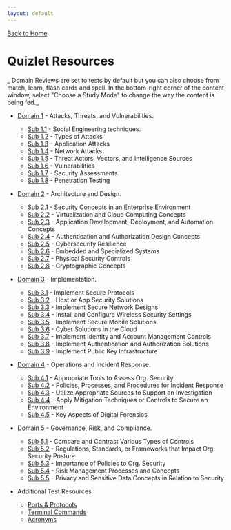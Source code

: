 ```yaml
---
layout: default
---
```


[Back to Home](../index.html)

# Quizlet Resources

_ Domain Reviews are set to tests by default but you can also choose from match, learn, flash cards and spell. In the bottom-right corner of the content window, select "Choose a Study Mode" to change the way the content is being fed._

* [Domain 1](/domains/one.html) - Attacks, Threats, and Vulnerabilities.
     - [Sub 1.1](/study_cards/sub_one_one.html) - Social Engineering techniques.
     - [Sub 1.2](/study_cards/sub_one_two.html) - Types of Attacks
     - [Sub 1.3](/study_cards/sub_one_three.html) - Application Attacks
     - [Sub 1.4](/study_cards/sub_one_four.html) - Network Attacks
     - [Sub 1.5](/study_cards/sub_one_five.html) - Threat Actors, Vectors, and Intelligence Sources
     - [Sub 1.6](/study_cards/sub_one_six.html) - Vulnerabilities
     - [Sub 1.7](/study_cards/sub_one_seven.html) - Security Assessments
     - [Sub 1.8](/study_cards/sub_one_eight.html) - Penetration Testing

* [Domain 2](/domains/two.html) - Architecture and Design.
     - [Sub 2.1](/study_cards/sub_two_one.html) - Security Concepts in an Enterprise Environment
     - [Sub 2.2](/study_cards/sub_two_two.html) - Virtualization and Cloud Computing Concepts
     - [Sub 2.3](/study_cards/sub_two_three.html) - Application Development, Deployment, and Automation Concepts
     - [Sub 2.4](/study_cards/sub_two_four.html) - Authentication and Authorization Design Concepts
     - [Sub 2.5](/study_cards/sub_two_five.html) - Cybersecurity Resilience
     - [Sub 2.6](/study_cards/sub_two_six.html) - Embedded and Specialized Systems
     - [Sub 2.7](/study_cards/sub_two_seven.html) - Physical Security Controls
     - [Sub 2.8](/study_cards/sub_two_eight.html) - Cryptographic Concepts

* [Domain 3](/domains/three.html) - Implementation.
     - [Sub 3.1](/study_cards/sub_three_one.html) - Implement Secure Protocols
     - [Sub 3.2](/study_cards/sub_three_two.html) - Host or App Security Solutions
     - [Sub 3.3](/study_cards/sub_three_three.html) - Implement Secure Network Designs
     - [Sub 3.4](/study_cards/sub_three_four.html) - Install and Configure Wireless Security Settings
     - [Sub 3.5](/study_cards/sub_three_five.html) - Implement Secure Mobile Solutions
     - [Sub 3.6](/study_cards/sub_three_six.html) - Cyber Solutions in the Cloud
     - [Sub 3.7](/study_cards/sub_three_seven.html) - Implement Identity and Account Management Controls
     - [Sub 3.8](/study_cards/sub_three_eight.html) - Implement Authentication and Authorization Solutions
     - [Sub 3.9](/study_cards/sub_three_nine.html) - Implement Public Key Infrastructure

* [Domain 4](/domains/four.html) - Operations and Incident Response.
     - [Sub 4.1](/study_cards/sub_four_one.html) - Appropriate Tools to Assess Org. Security
     - [Sub 4.2](/study_cards/sub_four_two.html) - Policies, Processes, and Procedures for Incident Response
     - [Sub 4.3](/study_cards/sub_four_three.html) - Utilize Appropriate Sources to Support an Investigation
     - [Sub 4.4](/study_cards/sub_four_four.html) - Apply Mitigation Techniques or Controls to Secure an Environment
     - [Sub 4.5](/study_cards/sub_four_five.html) - Key Aspects of Digital Forensics

* [Domain 5](/domains/five.html) - Governance, Risk, and Compliance.
     - [Sub 5.1](/study_cards/sub_five_one.html) - Compare and Contrast Various Types of Controls
     - [Sub 5.2](/study_cards/sub_five_two.html) - Regulations, Standards, or Frameworks that Impact Org. Security Posture
     - [Sub 5.3](/study_cards/sub_five_three.html) - Importance of Policies to Org. Security
     - [Sub 5.4](/study_cards/sub_five_four.html) - Risk Management Processes and Concepts
     - [Sub 5.5](/study_cards/sub_five_five.html) - Privacy and Sensitive Data Concepts in Relation to Security

* Additional Test Resources
     - [Ports & Protocols](/ports_and_protocols.html) 
     - [Terminal Commands](/commands.html)
     - [Acronyms](/acronyms.html)